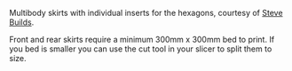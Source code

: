 Multibody skirts with individual inserts for the hexagons, courtesy of [Steve Builds](https://github.com/stvptrsn/Printer_Stuff/tree/main/BoxTurtle/Skirts).

Front and rear skirts require a minimum 300mm x 300mm bed to print. If you bed is smaller you can use the cut tool in your slicer to split them to size.
